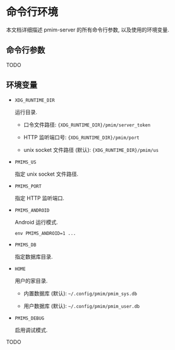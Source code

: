 # 命令行环境

本文档详细描述 pmim-server 的所有命令行参数, 以及使用的环境变量.

## 命令行参数

TODO

## 环境变量

- `XDG_RUNTIME_DIR`

  运行目录.

  - 口令文件路径: `{XDG_RUNTIME_DIR}/pmim/server_token`

  - HTTP 监听端口号: `{XDG_RUNTIME_DIR}/pmim/port`

  - unix socket 文件路径 (默认): `{XDG_RUNTIME_DIR}/pmim/us`

- `PMIMS_US`

  指定 unix socket 文件路径.

- `PMIMS_PORT`

  指定 HTTP 监听端口.

- `PMIMS_ANDROID`

  Android 运行模式.

  ```
  env PMIMS_ANDROID=1 ...
  ```

- `PMIMS_DB`

  指定数据库目录.

- `HOME`

  用户的家目录.

  - 内置数据库 (默认): `~/.config/pmim/pmim_sys.db`

  - 用户数据库 (默认): `~/.config/pmim/pmim_user.db`

- `PMIMS_DEBUG`

  启用调试模式.

TODO
